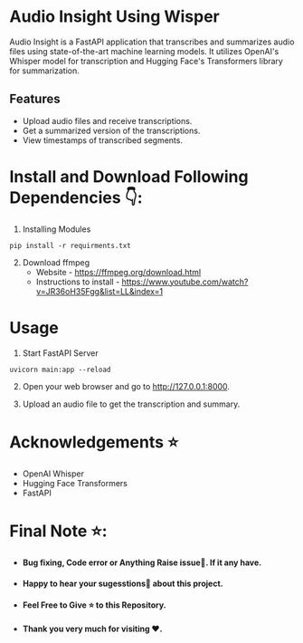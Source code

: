# Audio Insight Using Wisper

Audio Insight is a FastAPI application that transcribes and summarizes audio files using state-of-the-art machine learning models. It utilizes OpenAI's Whisper model for transcription and Hugging Face's Transformers library for summarization.

## Features

- Upload audio files and receive transcriptions.
- Get a summarized version of the transcriptions.
- View timestamps of transcribed segments.

# Install and Download Following Dependencies 👇:
1. Installing Modules 
```
pip install -r requirments.txt
```
2. Download ffmpeg
   * Website - https://ffmpeg.org/download.html
   * Instructions to install - https://www.youtube.com/watch?v=JR36oH35Fgg&list=LL&index=1
     
# Usage 
1. Start FastAPI Server
```
uvicorn main:app --reload
```
2. Open your web browser and go to http://127.0.0.1:8000.

3. Upload an audio file to get the transcription and summary.

# Acknowledgements ⭐
* OpenAI Whisper
* Hugging Face Transformers
* FastAPI

 # Final Note ⭐:
* <h4> Bug fixing, Code error or Anything Raise issue🤚. If it any have.</h4>
* <h4> Happy to hear your sugesstions🤝 about this project.</h4>
* <h4> Feel Free to Give ⭐ to this Repository.</h4>
* <h4> Thank you very much for visiting ❤️.</h4>
